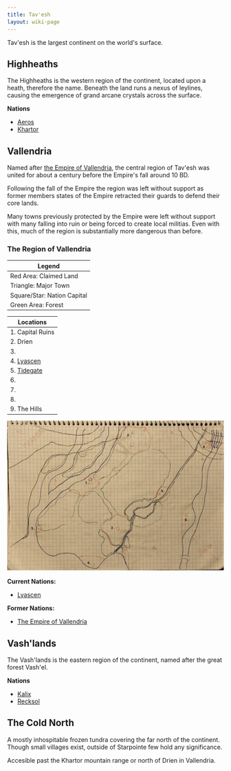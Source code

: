 ```yaml
---
title: Tav'esh
layout: wiki-page
---
```


Tav'esh is the largest continent on the world's surface. 

## Highheaths
The Highheaths is the western region of the continent, located upon a heath, therefore the name. Beneath the land runs a nexus of leylines, causing the emergence of grand arcane crystals across the surface.

**Nations**
- [Aeros](/wiki/nations/Aeros)
- [Khartor](/wiki/nations/Khartor)

## Vallendria
Named after [the Empire of Vallendria](/wiki/nations/Vallendrian-Empire), the central region of Tav'esh was united for about a century before the Empire's fall around 10 BD.

Following the fall of the Empire the region was left without support as former members states of the Empire retracted their guards to defend their core lands.

Many towns previously protected by the Empire were left without support with many falling into ruin or being forced to create local militias. Even with this, much of the region is substantially more dangerous than before.

### The Region of Vallendria

| Legend                          |
|---------------------------------|
| Red Area: Claimed Land          |
| Triangle: Major Town            |
| Square/Star: Nation Capital     |
| Green Area: Forest              |

| Locations                       |
----------------------------------|
 1. Capital Ruins                 |
 2. Drien                         |
 3.                               |
 4. [Lyascen](/wiki/nations/Lyascen) |
 5. [Tidegate](/wiki/places/Tidegate) |
 6.                               |
 7.                               |
 8.                               |
 9. The Hills                     |

![Map of Vallendria](/assets/images/VallendriaMapAnnotated.jpg)


**Current Nations:**

- [Lyascen](/wiki/nations/Lyascen)

**Former Nations:**

- [The Empire of Vallendria](/wiki/nations/Vallendrian-Empire)

## Vash'lands
The Vash'lands is the eastern region of the continent, named after the great forest Vash'el.

**Nations**
- [Kalix](/wiki/nations/Kalix)
- [Recksol](/wiki/nations/Recksol)

## The Cold North

A mostly inhospitable frozen tundra covering the far north of the continent. Though small villages exist, outside of Starpointe few hold any significance.

Accesible past the Khartor mountain range or north of Drien in Vallendria.